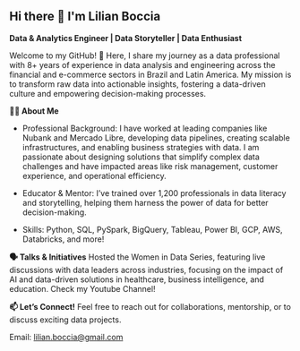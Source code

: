 ## Hi there 👋 I'm Lilian Boccia
**Data & Analytics Engineer | Data Storyteller | Data Enthusiast**

Welcome to my GitHub! 🚀
Here, I share my journey as a data professional with 8+ years of experience in data analysis and engineering across the financial and e-commerce sectors in Brazil and Latin America. My mission is to transform raw data into actionable insights, fostering a data-driven culture and empowering decision-making processes.

**👩‍💻 About Me**
- Professional Background:
I have worked at leading companies like Nubank and Mercado Libre, developing data pipelines, creating scalable infrastructures, and enabling business strategies with data. I am passionate about designing solutions that simplify complex data challenges and have impacted areas like risk management, customer experience, and operational efficiency​.

- Educator & Mentor:
I’ve trained over 1,200 professionals in data literacy and storytelling, helping them harness the power of data for better decision-making.

- Skills:
Python, SQL, PySpark, BigQuery, Tableau, Power BI, GCP, AWS, Databricks, and more!

**🗣️ Talks & Initiatives**
Hosted the Women in Data Series, featuring live discussions with data leaders across industries, focusing on the impact of AI and data-driven solutions in healthcare, business intelligence, and education​​​. Check my Youtube Channel!

**📫 Let’s Connect!**
Feel free to reach out for collaborations, mentorship, or to discuss exciting data projects.

Email: lilian.boccia@gmail.com

<!--
**Lilian-Boccia/Lilian-Boccia** is a ✨ _special_ ✨ repository because its `README.md` (this file) appears on your GitHub profile.
